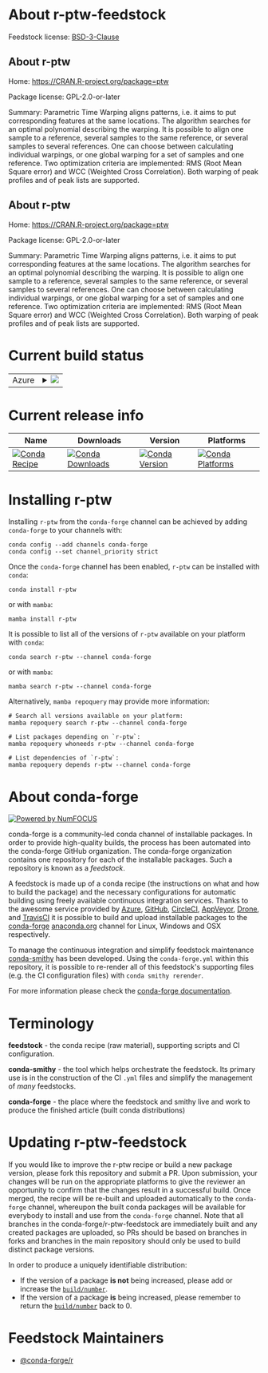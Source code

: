 About r-ptw-feedstock
=====================

Feedstock license: [BSD-3-Clause](https://github.com/conda-forge/r-ptw-feedstock/blob/main/LICENSE.txt)


About r-ptw
-----------

Home: https://CRAN.R-project.org/package=ptw

Package license: GPL-2.0-or-later

Summary: Parametric Time Warping aligns patterns, i.e. it aims to put corresponding features at the same locations. The algorithm searches for an optimal polynomial describing the warping. It is possible to align one sample to a reference, several samples to the same reference, or several samples to several references. One can choose between calculating individual warpings, or one global warping for a set of samples and one reference. Two optimization criteria are implemented: RMS (Root Mean Square error) and WCC (Weighted Cross Correlation). Both warping of peak profiles and of peak lists are supported.

About r-ptw
-----------

Home: https://CRAN.R-project.org/package=ptw

Package license: GPL-2.0-or-later

Summary: Parametric Time Warping aligns patterns, i.e. it aims to put corresponding features at the same locations. The algorithm searches for an optimal polynomial describing the warping. It is possible to align one sample to a reference, several samples to the same reference, or several samples to several references. One can choose between calculating individual warpings, or one global warping for a set of samples and one reference. Two optimization criteria are implemented: RMS (Root Mean Square error) and WCC (Weighted Cross Correlation). Both warping of peak profiles and of peak lists are supported.

Current build status
====================


<table>
    
  <tr>
    <td>Azure</td>
    <td>
      <details>
        <summary>
          <a href="https://dev.azure.com/conda-forge/feedstock-builds/_build/latest?definitionId=3452&branchName=main">
            <img src="https://dev.azure.com/conda-forge/feedstock-builds/_apis/build/status/r-ptw-feedstock?branchName=main">
          </a>
        </summary>
        <table>
          <thead><tr><th>Variant</th><th>Status</th></tr></thead>
          <tbody><tr>
              <td>linux_64_r_base4.3</td>
              <td>
                <a href="https://dev.azure.com/conda-forge/feedstock-builds/_build/latest?definitionId=3452&branchName=main">
                  <img src="https://dev.azure.com/conda-forge/feedstock-builds/_apis/build/status/r-ptw-feedstock?branchName=main&jobName=linux&configuration=linux%20linux_64_r_base4.3" alt="variant">
                </a>
              </td>
            </tr><tr>
              <td>linux_64_r_base4.4</td>
              <td>
                <a href="https://dev.azure.com/conda-forge/feedstock-builds/_build/latest?definitionId=3452&branchName=main">
                  <img src="https://dev.azure.com/conda-forge/feedstock-builds/_apis/build/status/r-ptw-feedstock?branchName=main&jobName=linux&configuration=linux%20linux_64_r_base4.4" alt="variant">
                </a>
              </td>
            </tr><tr>
              <td>osx_64_r_base4.3</td>
              <td>
                <a href="https://dev.azure.com/conda-forge/feedstock-builds/_build/latest?definitionId=3452&branchName=main">
                  <img src="https://dev.azure.com/conda-forge/feedstock-builds/_apis/build/status/r-ptw-feedstock?branchName=main&jobName=osx&configuration=osx%20osx_64_r_base4.3" alt="variant">
                </a>
              </td>
            </tr><tr>
              <td>osx_64_r_base4.4</td>
              <td>
                <a href="https://dev.azure.com/conda-forge/feedstock-builds/_build/latest?definitionId=3452&branchName=main">
                  <img src="https://dev.azure.com/conda-forge/feedstock-builds/_apis/build/status/r-ptw-feedstock?branchName=main&jobName=osx&configuration=osx%20osx_64_r_base4.4" alt="variant">
                </a>
              </td>
            </tr><tr>
              <td>win_64_r_base4.3</td>
              <td>
                <a href="https://dev.azure.com/conda-forge/feedstock-builds/_build/latest?definitionId=3452&branchName=main">
                  <img src="https://dev.azure.com/conda-forge/feedstock-builds/_apis/build/status/r-ptw-feedstock?branchName=main&jobName=win&configuration=win%20win_64_r_base4.3" alt="variant">
                </a>
              </td>
            </tr><tr>
              <td>win_64_r_base4.4</td>
              <td>
                <a href="https://dev.azure.com/conda-forge/feedstock-builds/_build/latest?definitionId=3452&branchName=main">
                  <img src="https://dev.azure.com/conda-forge/feedstock-builds/_apis/build/status/r-ptw-feedstock?branchName=main&jobName=win&configuration=win%20win_64_r_base4.4" alt="variant">
                </a>
              </td>
            </tr>
          </tbody>
        </table>
      </details>
    </td>
  </tr>
</table>

Current release info
====================

| Name | Downloads | Version | Platforms |
| --- | --- | --- | --- |
| [![Conda Recipe](https://img.shields.io/badge/recipe-r--ptw-green.svg)](https://anaconda.org/conda-forge/r-ptw) | [![Conda Downloads](https://img.shields.io/conda/dn/conda-forge/r-ptw.svg)](https://anaconda.org/conda-forge/r-ptw) | [![Conda Version](https://img.shields.io/conda/vn/conda-forge/r-ptw.svg)](https://anaconda.org/conda-forge/r-ptw) | [![Conda Platforms](https://img.shields.io/conda/pn/conda-forge/r-ptw.svg)](https://anaconda.org/conda-forge/r-ptw) |

Installing r-ptw
================

Installing `r-ptw` from the `conda-forge` channel can be achieved by adding `conda-forge` to your channels with:

```
conda config --add channels conda-forge
conda config --set channel_priority strict
```

Once the `conda-forge` channel has been enabled, `r-ptw` can be installed with `conda`:

```
conda install r-ptw
```

or with `mamba`:

```
mamba install r-ptw
```

It is possible to list all of the versions of `r-ptw` available on your platform with `conda`:

```
conda search r-ptw --channel conda-forge
```

or with `mamba`:

```
mamba search r-ptw --channel conda-forge
```

Alternatively, `mamba repoquery` may provide more information:

```
# Search all versions available on your platform:
mamba repoquery search r-ptw --channel conda-forge

# List packages depending on `r-ptw`:
mamba repoquery whoneeds r-ptw --channel conda-forge

# List dependencies of `r-ptw`:
mamba repoquery depends r-ptw --channel conda-forge
```


About conda-forge
=================

[![Powered by
NumFOCUS](https://img.shields.io/badge/powered%20by-NumFOCUS-orange.svg?style=flat&colorA=E1523D&colorB=007D8A)](https://numfocus.org)

conda-forge is a community-led conda channel of installable packages.
In order to provide high-quality builds, the process has been automated into the
conda-forge GitHub organization. The conda-forge organization contains one repository
for each of the installable packages. Such a repository is known as a *feedstock*.

A feedstock is made up of a conda recipe (the instructions on what and how to build
the package) and the necessary configurations for automatic building using freely
available continuous integration services. Thanks to the awesome service provided by
[Azure](https://azure.microsoft.com/en-us/services/devops/), [GitHub](https://github.com/),
[CircleCI](https://circleci.com/), [AppVeyor](https://www.appveyor.com/),
[Drone](https://cloud.drone.io/welcome), and [TravisCI](https://travis-ci.com/)
it is possible to build and upload installable packages to the
[conda-forge](https://anaconda.org/conda-forge) [anaconda.org](https://anaconda.org/)
channel for Linux, Windows and OSX respectively.

To manage the continuous integration and simplify feedstock maintenance
[conda-smithy](https://github.com/conda-forge/conda-smithy) has been developed.
Using the ``conda-forge.yml`` within this repository, it is possible to re-render all of
this feedstock's supporting files (e.g. the CI configuration files) with ``conda smithy rerender``.

For more information please check the [conda-forge documentation](https://conda-forge.org/docs/).

Terminology
===========

**feedstock** - the conda recipe (raw material), supporting scripts and CI configuration.

**conda-smithy** - the tool which helps orchestrate the feedstock.
                   Its primary use is in the construction of the CI ``.yml`` files
                   and simplify the management of *many* feedstocks.

**conda-forge** - the place where the feedstock and smithy live and work to
                  produce the finished article (built conda distributions)


Updating r-ptw-feedstock
========================

If you would like to improve the r-ptw recipe or build a new
package version, please fork this repository and submit a PR. Upon submission,
your changes will be run on the appropriate platforms to give the reviewer an
opportunity to confirm that the changes result in a successful build. Once
merged, the recipe will be re-built and uploaded automatically to the
`conda-forge` channel, whereupon the built conda packages will be available for
everybody to install and use from the `conda-forge` channel.
Note that all branches in the conda-forge/r-ptw-feedstock are
immediately built and any created packages are uploaded, so PRs should be based
on branches in forks and branches in the main repository should only be used to
build distinct package versions.

In order to produce a uniquely identifiable distribution:
 * If the version of a package **is not** being increased, please add or increase
   the [``build/number``](https://docs.conda.io/projects/conda-build/en/latest/resources/define-metadata.html#build-number-and-string).
 * If the version of a package **is** being increased, please remember to return
   the [``build/number``](https://docs.conda.io/projects/conda-build/en/latest/resources/define-metadata.html#build-number-and-string)
   back to 0.

Feedstock Maintainers
=====================

* [@conda-forge/r](https://github.com/conda-forge/r/)

